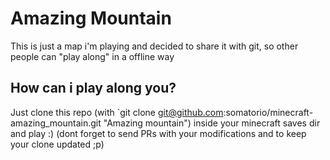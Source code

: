 # Amazing Mountain

This is just a map i'm playing and decided to share it with git, so other people can "play along" in a offline way

## How can i play along you?
Just clone this repo (with `git clone git@github.com:somatorio/minecraft-amazing_mountain.git "Amazing mountain") inside your minecraft saves dir and play :) (dont forget to send PRs with your modifications and to keep your clone updated ;p)
